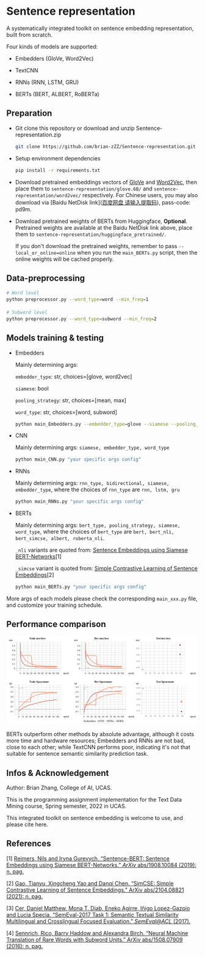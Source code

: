 # Sentence representation

A systematically integrated toolkit on sentence embedding representation, built from scratch.

Four kinds of models are supported: 

* Embedders (GloVe, Word2Vec)

* TextCNN

* RNNs (RNN, LSTM, GRU)

* BERTs (BERT, ALBERT, RoBERTa)

## Preparation

* Git clone this repository or download and unzip Sentence-representation.zip
  
  ```bash
  git clone https://github.com/brian-zZZ/Sentence-representation.git
  ```

* Setup environment dependencies
  
  ```bash
  pip install -r requirements.txt
  ```

* Download pretrained embeddings vectors of [GloVe](https://huggingface.co/stanfordnlp/glove/resolve/main/glove.6B.zip) and [Word2Vec](https://huggingface.co/fse/word2vec-google-news-300/resolve/main/word2vec-google-news-300.model.vectors.npy), then place them to `sentence-representation/glove.6B/` and `sentence-representation/word2vec/` respectively. For Chinese users, you may also download via [Baidu NetDisk link]([百度网盘 请输入提取码](https://pan.baidu.com/s/1YzJeGvo_noLB31h7j5fiWQ?pwd=pd9m)), pass-code: pd9m.

* Download pretrained weights of BERTs from Huggingface, **Optional**. Pretrained weights are available at the Baidu NetDisk link above, place them to `sentence-representation/huggingface_pretrained/`.
  
  If you don't download the pretrained weights,  remember to pass `--local_or_online=online` when you run the `main_BERTs.py` script, then the online weights will be cached properly.

## Data-preprocessing

```bash
# Word level
python preprocessor.py --word_type=word --min_freq=1

# Subword level
python preprocessor.py --word_type=subword --min_freq=2
```

## Models training & testing

* Embedders
  
  Mainly determining args: 
  
  `embedder_type`: str, choices=[glove, word2vec]
  
  `siamese`: bool
  
  `pooling_strategy`: str, choices=[mean, max]
  
  `word_type`: str, choices=[word, subword]
  
  ```bash
  python main_Embedders.py --embedder_type=glove --siamese --pooling_strategy=mean --word_type=subword
  ```

* CNN
  
  Mainly determining args: `siamese, embedder_type, word_type`
  
  ```bash
  python main_CNN.py "your specific args config"
  ```

* RNNs
  
  Mainly determining args: `rnn_type, bidirectional, siamese, embedder_type`, where the choices of `rnn_type` are `rnn, lstm, gru`
  
  ```bash
  python main_RNNs.py "your specific args config"
  ```

* BERTs
  
  Mainly determining args: `bert_type, pooling_strategy, siamese, word_type`, where the choices of `bert_type` are `bert, bert_nli, bert_simcse, albert, roberta_nli`.
  
  `_nli` variants are quoted from: [Sentence Embeddings using Siamese BERT-Networks](https://aclanthology.org/D19-1410.pdf)[1]
  
  `_simcse` variant is quoted from: [Simple Contrastive Learning of Sentence Embeddings](https://aclanthology.org/2021.emnlp-main.552.pdf)[2]
  
  ```bash
  python main_BERTs.py "your specific args config"
  ```

More args of each models please check the corresponding `main_xxx.py` file, and customize your training schedule.

## Performance comparison

![Global comparison](./results.png)

BERTs outperform other methods by absolute advantage, although it costs more time and hardware resources; Embedders and RNNs are not bad, close to each other; while TextCNN performs poor, indicating it's not that suitable for sentence semantic similarity prediction task.

## Infos & Acknowledgement

Author: Brian Zhang, College of AI, UCAS.

This is the programming assignment implementation for the Text Data Mining course, Spring semester, 2022 in UCAS.

This integrated toolkit on sentence embedding is welcome to use, and please cite here.

## References

[1] [Reimers, Nils and Iryna Gurevych. “Sentence-BERT: Sentence Embeddings using Siamese BERT-Networks.” *ArXiv* abs/1908.10084 (2019): n. pag.](https://aclanthology.org/D19-1410.pdf)

[2] [Gao, Tianyu, Xingcheng Yao and Danqi Chen. “SimCSE: Simple Contrastive Learning of Sentence Embeddings.” ArXiv abs/2104.08821 (2021): n. pag.](https://aclanthology.org/2021.emnlp-main.552.pdf)

[3] [Cer, Daniel Matthew, Mona T. Diab, Eneko Agirre, Iñigo Lopez-Gazpio and Lucia Specia. “SemEval-2017 Task 1: Semantic Textual Similarity Multilingual and Crosslingual Focused Evaluation.” *SemEval@ACL* (2017).](https://aclanthology.org/S17-2001.pdf)

[4] [Sennrich, Rico, Barry Haddow and Alexandra Birch. “Neural Machine Translation of Rare Words with Subword Units.” ArXiv abs/1508.07909 (2016): n. pag.](https://aclanthology.org/P16-1162.pdf)
